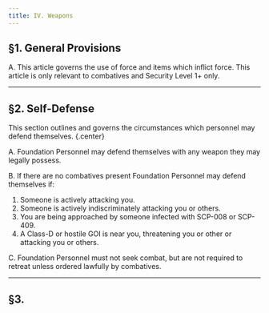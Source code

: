 ```yaml
---
title: IV. Weapons
---
```


## §1. General Provisions

A. This article governs the use of force and items which inflict force. This article is only relevant to combatives and Security Level 1+ only.

---

## §2. Self-Defense

This section outlines and governs the circumstances which personnel may defend themselves.
{.center}

A. Foundation Personnel may defend themselves with any weapon they may legally possess.

B. If there are no combatives present Foundation Personnel may defend themselves if:

1. Someone is actively attacking you.
2. Someone is actively indiscriminately attacking you or others.
3. You are being approached by someone infected with SCP-008 or SCP-409.
4. A Class-D or hostile GOI is near you, threatening you or other or attacking you or others.

C. Foundation Personnel must not seek combat, but are not required to retreat unless ordered lawfully by combatives.

---

## §3.